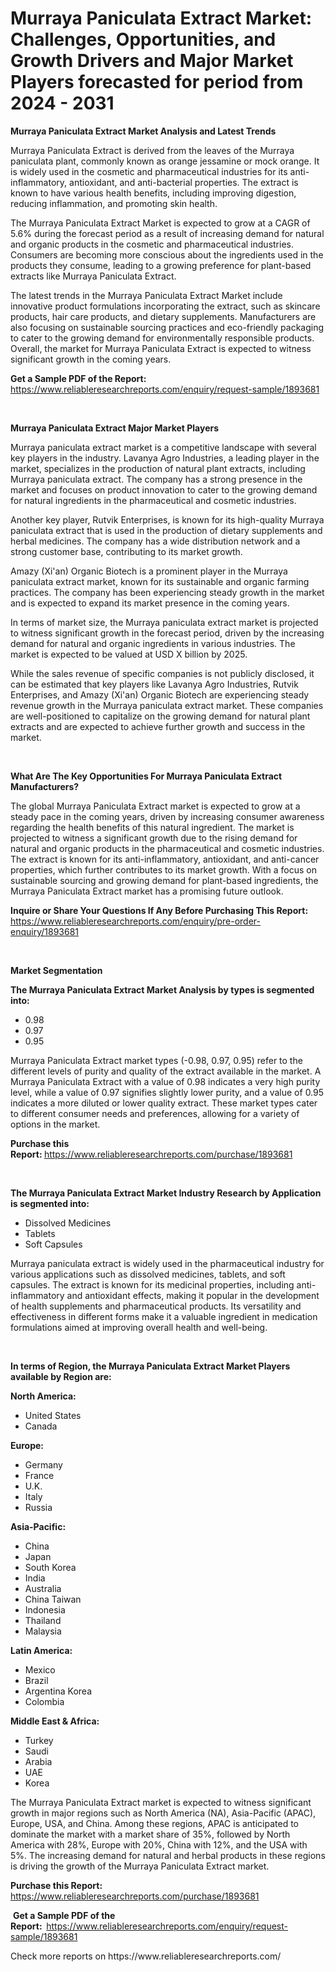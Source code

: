 <p><h1>Murraya Paniculata Extract Market: Challenges, Opportunities, and Growth Drivers and Major Market Players forecasted for period from 2024 - 2031</h1></p><p><strong>Murraya Paniculata Extract Market Analysis and Latest Trends</strong></p>
<p><p>Murraya Paniculata Extract is derived from the leaves of the Murraya paniculata plant, commonly known as orange jessamine or mock orange. It is widely used in the cosmetic and pharmaceutical industries for its anti-inflammatory, antioxidant, and anti-bacterial properties. The extract is known to have various health benefits, including improving digestion, reducing inflammation, and promoting skin health.</p><p>The Murraya Paniculata Extract Market is expected to grow at a CAGR of 5.6% during the forecast period as a result of increasing demand for natural and organic products in the cosmetic and pharmaceutical industries. Consumers are becoming more conscious about the ingredients used in the products they consume, leading to a growing preference for plant-based extracts like Murraya Paniculata Extract.</p><p>The latest trends in the Murraya Paniculata Extract Market include innovative product formulations incorporating the extract, such as skincare products, hair care products, and dietary supplements. Manufacturers are also focusing on sustainable sourcing practices and eco-friendly packaging to cater to the growing demand for environmentally responsible products. Overall, the market for Murraya Paniculata Extract is expected to witness significant growth in the coming years.</p></p>
<p><strong>Get a Sample PDF of the Report:&nbsp;</strong> <a href="https://www.reliableresearchreports.com/enquiry/request-sample/1893681">https://www.reliableresearchreports.com/enquiry/request-sample/1893681</a></p>
<p>&nbsp;</p>
<p><strong>Murraya Paniculata Extract Major Market Players</strong></p>
<p><p>Murraya paniculata extract market is a competitive landscape with several key players in the industry. Lavanya Agro Industries, a leading player in the market, specializes in the production of natural plant extracts, including Murraya paniculata extract. The company has a strong presence in the market and focuses on product innovation to cater to the growing demand for natural ingredients in the pharmaceutical and cosmetic industries.</p><p>Another key player, Rutvik Enterprises, is known for its high-quality Murraya paniculata extract that is used in the production of dietary supplements and herbal medicines. The company has a wide distribution network and a strong customer base, contributing to its market growth.</p><p>Amazy (Xi'an) Organic Biotech is a prominent player in the Murraya paniculata extract market, known for its sustainable and organic farming practices. The company has been experiencing steady growth in the market and is expected to expand its market presence in the coming years.</p><p>In terms of market size, the Murraya paniculata extract market is projected to witness significant growth in the forecast period, driven by the increasing demand for natural and organic ingredients in various industries. The market is expected to be valued at USD X billion by 2025.</p><p>While the sales revenue of specific companies is not publicly disclosed, it can be estimated that key players like Lavanya Agro Industries, Rutvik Enterprises, and Amazy (Xi'an) Organic Biotech are experiencing steady revenue growth in the Murraya paniculata extract market. These companies are well-positioned to capitalize on the growing demand for natural plant extracts and are expected to achieve further growth and success in the market.</p></p>
<p>&nbsp;</p>
<p><strong>What Are The Key Opportunities For Murraya Paniculata Extract Manufacturers?</strong></p>
<p><p>The global Murraya Paniculata Extract market is expected to grow at a steady pace in the coming years, driven by increasing consumer awareness regarding the health benefits of this natural ingredient. The market is projected to witness a significant growth due to the rising demand for natural and organic products in the pharmaceutical and cosmetic industries. The extract is known for its anti-inflammatory, antioxidant, and anti-cancer properties, which further contributes to its market growth. With a focus on sustainable sourcing and growing demand for plant-based ingredients, the Murraya Paniculata Extract market has a promising future outlook.</p></p>
<p><strong>Inquire or Share Your Questions If Any Before Purchasing This Report:</strong> <a href="https://www.reliableresearchreports.com/enquiry/pre-order-enquiry/1893681">https://www.reliableresearchreports.com/enquiry/pre-order-enquiry/1893681</a></p>
<p>&nbsp;</p>
<p><strong>Market Segmentation</strong></p>
<p><strong>The Murraya Paniculata Extract Market Analysis by types is segmented into:</strong></p>
<p><ul><li>0.98</li><li>0.97</li><li>0.95</li></ul></p>
<p><p>Murraya Paniculata Extract market types (-0.98, 0.97, 0.95) refer to the different levels of purity and quality of the extract available in the market. A Murraya Paniculata Extract with a value of 0.98 indicates a very high purity level, while a value of 0.97 signifies slightly lower purity, and a value of 0.95 indicates a more diluted or lower quality extract. These market types cater to different consumer needs and preferences, allowing for a variety of options in the market.</p></p>
<p><strong>Purchase this Report:&nbsp;</strong><a href="https://www.reliableresearchreports.com/purchase/1893681">https://www.reliableresearchreports.com/purchase/1893681</a></p>
<p>&nbsp;</p>
<p><strong>The Murraya Paniculata Extract Market Industry Research by Application is segmented into:</strong></p>
<p><ul><li>Dissolved Medicines</li><li>Tablets</li><li>Soft Capsules</li></ul></p>
<p><p>Murraya paniculata extract is widely used in the pharmaceutical industry for various applications such as dissolved medicines, tablets, and soft capsules. The extract is known for its medicinal properties, including anti-inflammatory and antioxidant effects, making it popular in the development of health supplements and pharmaceutical products. Its versatility and effectiveness in different forms make it a valuable ingredient in medication formulations aimed at improving overall health and well-being.</p></p>
<p>&nbsp;</p>
<p><strong>In terms of Region, the Murraya Paniculata Extract Market Players available by Region are:</strong></p>
<p>
    <p> <strong> North America: </strong>
        <ul>
            <li>United States</li>
            <li>Canada</li>
        </ul>
        </p> 
    <p> <strong> Europe: </strong>
        <ul>
            <li>Germany</li>
            <li>France</li>
            <li>U.K.</li>
            <li>Italy</li>
            <li>Russia</li>
        </ul>
        </p> 
    <p> <strong> Asia-Pacific: </strong>
        <ul>
            <li>China</li>
            <li>Japan</li>
            <li>South Korea</li>
            <li>India</li>
            <li>Australia</li>
            <li>China Taiwan</li>
            <li>Indonesia</li>
            <li>Thailand</li>
            <li>Malaysia</li>
        </ul>
        </p> 
    <p> <strong> Latin America: </strong>
        <ul>
            <li>Mexico</li>
            <li>Brazil</li>
            <li>Argentina Korea</li>
            <li>Colombia</li>
        </ul>
        </p> 
    <p> <strong> Middle East & Africa: </strong>
        <ul>
            <li>Turkey</li>
            <li>Saudi</li>
            <li>Arabia</li>
            <li>UAE</li>
            <li>Korea</li>
        </ul>
    </p>
    </p>
<p><p>The Murraya Paniculata Extract market is expected to witness significant growth in major regions such as North America (NA), Asia-Pacific (APAC), Europe, USA, and China. Among these regions, APAC is anticipated to dominate the market with a market share of 35%, followed by North America with 28%, Europe with 20%, China with 12%, and the USA with 5%. The increasing demand for natural and herbal products in these regions is driving the growth of the Murraya Paniculata Extract market.</p></p>
<p><strong>Purchase this Report: </strong><a href="https://www.reliableresearchreports.com/purchase/1893681">https://www.reliableresearchreports.com/purchase/1893681</a></p>
<p>&nbsp;<strong>Get a Sample PDF of the Report:&nbsp;&nbsp;</strong><a href="https://www.reliableresearchreports.com/enquiry/request-sample/1893681">https://www.reliableresearchreports.com/enquiry/request-sample/1893681</a></p>
<p><strong></strong></p>
<p>Check more reports on https://www.reliableresearchreports.com/</p>